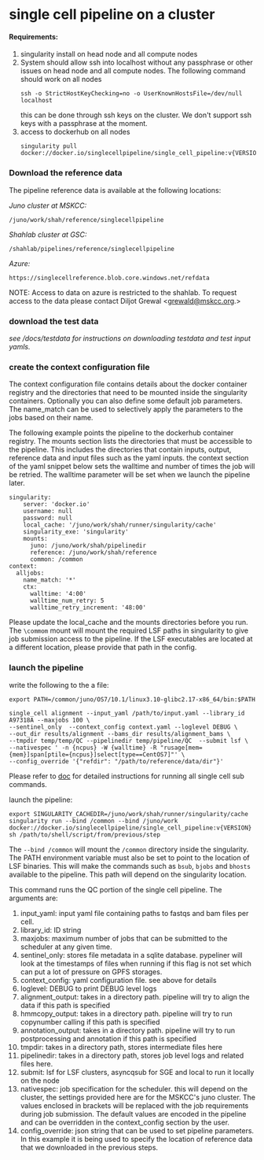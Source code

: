 # single cell pipeline on a  cluster 

#### Requirements:

1. singularity install on head node and all compute nodes
2. System should allow ssh into localhost without any passphrase or other issues on head node and all compute nodes. The following command should work on all nodes
   ```
   ssh -o StrictHostKeyChecking=no -o UserKnownHostsFile=/dev/null localhost
   ```
    this can be done through ssh keys on the cluster. We don't support ssh keys with a passphrase at the moment.
3. access to dockerhub on all nodes
    ```
    singularity pull docker://docker.io/singlecellpipeline/single_cell_pipeline:v{VERSION}
    ```

### Download the reference data 

The pipeline reference data is available at the following locations:

*Juno cluster at MSKCC:*

```
/juno/work/shah/reference/singlecellpipeline
```

*Shahlab cluster at GSC:*
```
/shahlab/pipelines/reference/singlecellpipeline
```

*Azure:*
```
https://singlecellreference.blob.core.windows.net/refdata
```

NOTE: Access to data on azure is restricted to the shahlab. To request access to the data please contact Diljot Grewal <grewald@mskcc.org.>

### download the test data

*see /docs/testdata for instructions on downloading testdata and test input yamls.*

### create the context configuration file

The context configuration file contains details about the docker container registry and the directories that need to be mounted inside the singularity containers. Optionally you can also define some default job parameters. The name_match can be used to selectively apply the parameters to the jobs based on their name.

The following example points the pipeline to the dockerhub container registry. The mounts section lists the directories that must be accessible to the pipeline. This includes the directories that contain inputs, output, reference data and input files such as the yaml inputs.
the context section of the yaml snippet below sets the walltime and number of times the job will be retried. The walltime parameter will be set when we launch the pipeline later. 

```
singularity:
    server: 'docker.io'
    username: null
    password: null
    local_cache: '/juno/work/shah/runner/singularity/cache'
    singularity_exe: 'singularity'
    mounts:
      juno: /juno/work/shah/pipelinedir
      reference: /juno/work/shah/reference
      common: /common
context:
  alljobs:
    name_match: '*'
    ctx:
      walltime: '4:00'
      walltime_num_retry: 5
      walltime_retry_increment: '48:00'

```
Please update the local_cache and the mounts directories before you run. The `\commom` mount will mount the required LSF paths in singularity to give job submission access to the pipeline. If the LSF executables are located at a different location, please provide that path in the config.


### launch the pipeline

write the following to the a file:

```
export PATH=/common/juno/OS7/10.1/linux3.10-glibc2.17-x86_64/bin:$PATH

single_cell alignment --input_yaml /path/to/input.yaml --library_id A97318A --maxjobs 100 \
--sentinel_only  --context_config context.yaml --loglevel DEBUG \
--out_dir results/alignment --bams_dir results/alignment_bams \
--tmpdir temp/temp/QC --pipelinedir temp/pipeline/QC  --submit lsf \
--nativespec ' -n {ncpus} -W {walltime} -R "rusage[mem={mem}]span[ptile={ncpus}]select[type==CentOS7]"' \
--config_override '{"refdir": "/path/to/reference/data/dir"}' 
```

Please refer to [doc](../../README.md) for detailed instructions for running all single cell sub commands.

launch the pipeline:

```
export SINGULARITY_CACHEDIR=/juno/work/shah/runner/singularity/cache
singularity run --bind /common --bind /juno/work  docker://docker.io/singlecellpipeline/single_cell_pipeline:v{VERSION} sh /path/to/shell/script/from/previous/step
```

The `--bind /common` will mount the `/common` directory inside the singularity. The PATH environment variable must also be set to point to the location of LSF binaries. This will make the commands such as `bsub`, `bjobs` and `bhosts` available to the pipeline. This path will depend on the singularity location. 


This command runs the QC portion of the single cell pipeline. The arguments are:

1. input_yaml: input yaml file containing paths  to fastqs and bam files per cell. 
2. library_id: ID string
3. maxjobs: maximum number of jobs that can be submitted to the scheduler at any given time.
4. sentinel_only: stores file metadata in a sqlite database. pypeliner will look at the timestamps of files when running if this flag is not set which can put a lot of pressure on GPFS storages.
5. context_config: yaml configuration file. see above for details
6. loglevel: DEBUG to print DEBUG level logs
7. alignment_output: takes in a directory path. pipeline will try to align the data if this path is specified
8. hmmcopy_output: takes in a directory path. pipeline will try to run copynumber calling if this path is specified
9. annotation_output: takes in a directory path. pipeline will try to run postprocessing and annotation if this path is specified
10. tmpdir: takes in a directory path, stores intermediate files here
11. pipelinedir: takes in a directory path, stores job level logs and related files here.
12. submit: lsf for LSF clusters, asyncqsub for SGE and local to run it locally on the node
13. nativespec: job specification for the scheduler.  this will depend on the cluster, the settings provided here are for the MSKCC's juno cluster. The values enclosed in brackets will be replaced with the job requirements during job submission. The default values are encoded in the pipeline and can be overridden in the context_config section by the user.
14. config_override: json string that can be used to set pipeline parameters. In this example it is being used to specify the location of reference data that we downloaded in the previous steps.


